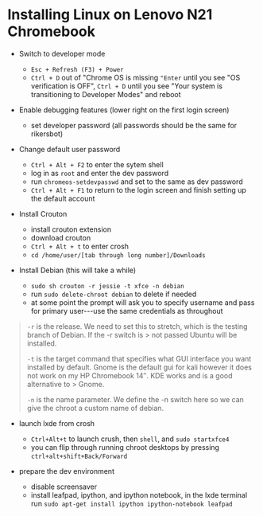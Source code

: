 # Installing Linux on Lenovo N21 Chromebook

- Switch to developer mode
  - `Esc + Refresh (F3) + Power`
  - `Ctrl + D` out of "Chrome OS is missing `"Enter` until you see "OS verification is OFF", `Ctrl + D` until you see "Your system is transitioning to Developer Modes" and reboot 

- Enable debugging features (lower right on the first login screen)
  - set developer password (all passwords should be the same for rikersbot)

- Change default user password
  - `Ctrl + Alt + F2` to enter the sytem shell
  - log in as `root` and enter the dev password
  - run `chromeos-setdevpasswd` and set to the same as dev password
  - `Ctrl + Alt + F1` to return to the login screen and finish setting up the default account

- Install Crouton
  - install crouton extension
  - download crouton
  - `Ctrl + Alt + t` to enter crosh
  - `cd /home/user/[tab through long number]/Downloads`

- Install Debian (this will take a while)
  - `sudo sh crouton -r jessie -t xfce -n debian`
  - run `sudo delete-chroot debian` to delete if needed
  - at some point the prompt will ask you to specify username and pass for primary user---use the same credentials as throughout

> `-r` is the release. We need to set this to stretch, which is the testing branch of Debian. If the -r switch is > not passed Ubuntu will be installed.
>
> `-t` is the target command that specifies what GUI interface you want installed by default. Gnome is the 
> default gui for kali however it does not work on my HP Chromebook 14″. KDE works and is a  good alternative to > Gnome.
>
> `-n` is the name parameter. We define the -n switch here so we can give the chroot a custom name of debian.

- launch lxde from crosh
  - `Ctrl+Alt+t` to launch crush, then `shell`, and `sudo startxfce4`
  - you can flip through running chroot desktops by pressing `ctrl+alt+shift+Back/Forward`

- prepare the dev environment
  - disable screensaver
  - install leafpad, ipython, and ipython notebook, in the lxde terminal run `sudo apt-get install ipython ipython-notebook leafpad`
